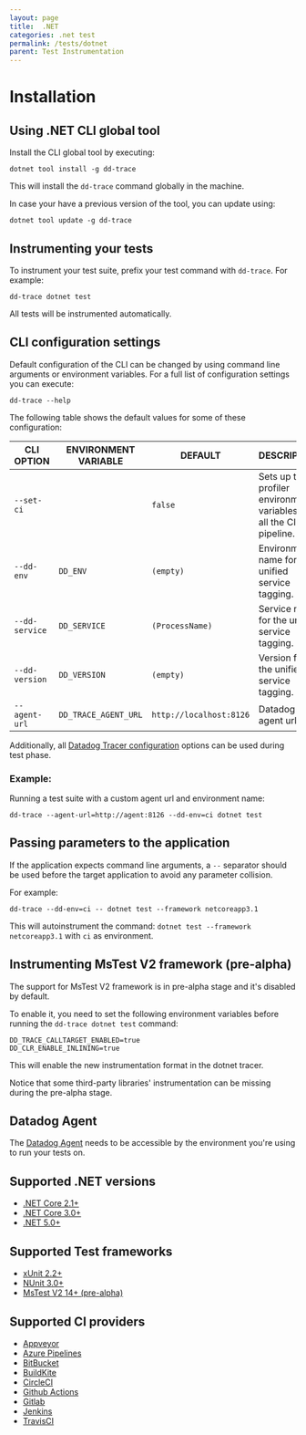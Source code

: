```yaml
---
layout: page
title:  .NET
categories: .net test
permalink: /tests/dotnet
parent: Test Instrumentation
---
```


# Installation

## Using .NET CLI global tool

Install the CLI global tool by executing:

```
dotnet tool install -g dd-trace
```

This will install the `dd-trace` command globally in the machine.

In case your have a previous version of the tool, you can update using:

```
dotnet tool update -g dd-trace
```

## Instrumenting your tests

To instrument your test suite, prefix your test command with `dd-trace`. For example:

```
dd-trace dotnet test
```

All tests will be instrumented automatically.

## CLI configuration settings

Default configuration of the CLI can be changed by using command line arguments or environment variables. For a full list of configuration settings you can execute:

```
dd-trace --help
```

The following table shows the default values for some of these configuration:


| CLI OPTION                     | ENVIRONMENT VARIABLE           | DEFAULT                 | DESCRIPTION                                                             |
|--------------------------------|--------------------------------|-------------------------|-------------------------------------------------------------------------|
| `--set-ci`                     |                                | `false`                 | Sets up the clr profiler environment variables for all the CI pipeline. |
| `--dd-env`                     | `DD_ENV`                       | `(empty)`               | Environment name for the unified service tagging.                       |
| `--dd-service`                 | `DD_SERVICE`                   | `(ProcessName)`         | Service name for the unified service tagging.                           |
| `--dd-version`                 | `DD_VERSION`                   | `(empty)`               | Version for the unified service tagging.                                |
| `--agent-url`                  | `DD_TRACE_AGENT_URL`           | `http://localhost:8126` | Datadog trace agent url.                                                |

Additionally, all [Datadog Tracer configuration](https://docs.datadoghq.com/tracing/setup_overview/setup/dotnet-core/?tab=windows#configuration) options can be used during test phase.

### Example:

Running a test suite with a custom agent url and environment name:

```
dd-trace --agent-url=http://agent:8126 --dd-env=ci dotnet test
```

## Passing parameters to the application

If the application expects command line arguments, a `--` separator should be used before the target application to avoid any parameter collision.

For example:

```
dd-trace --dd-env=ci -- dotnet test --framework netcoreapp3.1
```

This will autoinstrument the command: `dotnet test --framework netcoreapp3.1` with `ci` as environment.

## Instrumenting MsTest V2 framework (pre-alpha)

The support for MsTest V2 framework is in pre-alpha stage and it's disabled by default. 

To enable it, you need to set the following environment variables before running the `dd-trace dotnet test` command:

```
DD_TRACE_CALLTARGET_ENABLED=true
DD_CLR_ENABLE_INLINING=true
```

This will enable the new instrumentation format in the dotnet tracer.

Notice that some third-party libraries' instrumentation can be missing during the pre-alpha stage.

## Datadog Agent 

The [Datadog Agent](https://docs.datadoghq.com/agent/) needs to be accessible by the environment you're using to run your tests on.

## Supported .NET versions

* [.NET Core 2.1+](https://dotnet.microsoft.com/download/dotnet-core/2.1)
* [.NET Core 3.0+](https://dotnet.microsoft.com/download/dotnet-core/3.0)
* [.NET 5.0+](https://dotnet.microsoft.com/download/dotnet/5.0)

## Supported Test frameworks

* [xUnit 2.2+](https://xunit.net/)
* [NUnit 3.0+](https://nunit.org/)
* [MsTest V2 14+ (pre-alpha)](https://github.com/microsoft/testfx)

## Supported CI providers

* [Appveyor](https://www.appveyor.com/)
* [Azure Pipelines](https://azure.microsoft.com/en-us/services/devops/pipelines/)
* [BitBucket](https://bitbucket.org/)
* [BuildKite](https://buildkite.com/)
* [CircleCI](https://circleci.com/)
* [Github Actions](https://github.com/features/actions)
* [Gitlab](https://docs.gitlab.com/ee/ci/)
* [Jenkins](https://www.jenkins.io/)
* [TravisCI](https://travis-ci.org/)
